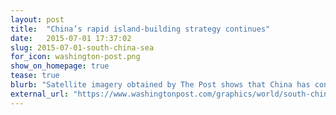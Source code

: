 ```yaml
---
layout: post
title:  "China’s rapid island-building strategy continues"
date:   2015-07-01 17:37:02
slug: 2015-07-01-south-china-sea
for_icon: washington-post.png
show_on_homepage: true
tease: true
blurb: "Satellite imagery obtained by The Post shows that China has continued constructing military bases atop several man-made islands."
external_url: "https://www.washingtonpost.com/graphics/world/south-china-sea/"
---
```


